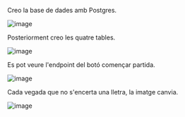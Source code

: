 Creo la base de dades amb Postgres.

![image](https://github.com/user-attachments/assets/6e9af9a7-031c-4aa5-85dd-4d06e33fc4d2)

Posteriorment creo les quatre tables.

![image](https://github.com/user-attachments/assets/87bcffd5-308d-4868-8fe0-b5d832e8f40a)



Es pot veure l'endpoint del botó començar partida.

![image](https://github.com/user-attachments/assets/fc26f3e6-72d9-496a-a018-b0e66c5bfa05)

Cada vegada que no s'encerta una lletra, la imatge canvia.

![image](https://github.com/user-attachments/assets/3b2f574d-acdb-42a3-b5aa-4291ac0b3f89)






